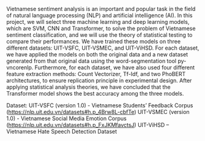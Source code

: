 Vietnamese sentiment analysis is an important and popular task in the field of natural language processing (NLP) and artificial intelligence (AI). In this project, we will select three machine learning and deep learning models, which are SVM, CNN and Transformer, to solve the problem of Vietnamese sentiment classification, and we will use the theory of statistical testing to compare their performances. We have trained these models on three different datasets: UIT-VSFC, UIT-VSMEC, and UIT-ViHSD. For each dataset, we have applied the models on both the original data and a new dataset generated from that original data using the word-segmentation tool py-vncorenlp. Furthermore, for each dataset, we have also used four different feature extraction methods: Count Vectorizer, Tf-Idf, and two PhoBERT architectures, to ensure replication principle in experimental design. After applying statistical analysis theories, we have concluded that the Transformer model shows the best accuracy among the three models.

Dataset:
UIT-VSFC (version 1.0) - Vietnamese Students’ Feedback Corpus (https://nlp.uit.edu.vn/datasets#h.p_4Brw8L-cbfTe) 
UIT-VSMEC (version 1.0) - Vietnamese Social Media Emotion Corpus (https://nlp.uit.edu.vn/datasets#h.p_FxJKMfavctsJ)
UIT-ViHSD – Vietnamese Hate Speech Detection Dataset
